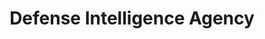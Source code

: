 ---
# This topic lives at
# https://digital.gov/topics/defense-intelligence-agency

slug: "defense-intelligence-agency"

# Topic Title
title: "Defense Intelligence Agency"

# description — keep it short and clear
summary: ""


# Weight
weight: 1

# For more information on managing topics,
# see https://github.com/GSA/digitalgov.gov/wiki
---
